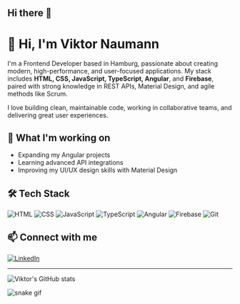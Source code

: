 ## Hi there 👋

# 👋 Hi, I'm Viktor Naumann

I'm a Frontend Developer based in Hamburg, passionate about creating modern, high-performance, and user-focused applications. My stack includes **HTML, CSS, JavaScript, TypeScript, Angular**, and **Firebase**, paired with strong knowledge in REST APIs, Material Design, and agile methods like Scrum.

I love building clean, maintainable code, working in collaborative teams, and delivering great user experiences.

## 🚀 What I'm working on

- Expanding my Angular projects
- Learning advanced API integrations
- Improving my UI/UX design skills with Material Design

## 🛠 Tech Stack

![HTML](https://img.shields.io/badge/-HTML5-E34F26?style=flat&logo=html5&logoColor=white)
![CSS](https://img.shields.io/badge/-CSS3-1572B6?style=flat&logo=css3&logoColor=white)
![JavaScript](https://img.shields.io/badge/-JavaScript-F7DF1E?style=flat&logo=javascript&logoColor=black)
![TypeScript](https://img.shields.io/badge/-TypeScript-3178C6?style=flat&logo=typescript&logoColor=white)
![Angular](https://img.shields.io/badge/-Angular-DD0031?style=flat&logo=angular&logoColor=white)
![Firebase](https://img.shields.io/badge/-Firebase-FFCA28?style=flat&logo=firebase&logoColor=black)
![Git](https://img.shields.io/badge/-Git-F05032?style=flat&logo=git&logoColor=white)

## 📫 Connect with me

[![LinkedIn](https://img.shields.io/badge/-LinkedIn-0A66C2?style=flat&logo=linkedin&logoColor=white)](https://www.linkedin.com/in/viktor-naumann)

---

![Viktor's GitHub stats](https://github-readme-stats.vercel.app/api?username=ViktorNaumann&show_icons=true&theme=tokyonight)

![snake gif](https://github.com/ViktorNaumann/ViktorNaumann/blob/output/github-contribution-grid-snake.svg)


